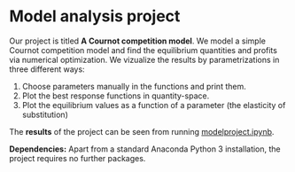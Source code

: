 # Model analysis project

Our project is titled **A Cournot competition model**.
We model a simple Cournot competition model and find the equilibrium quantities and profits via numerical optimization.
We vizualize the results by parametrizations in three different ways:
1. Choose parameters manually in the functions and print them.
2. Plot the best response functions in quantity-space.
3. Plot the equilibrium values as a function of a parameter (the elasticity of substitution)

The **results** of the project can be seen from running [modelproject.ipynb](modelproject.ipynb).

**Dependencies:** Apart from a standard Anaconda Python 3 installation, the project requires no further packages.
